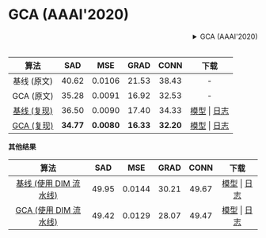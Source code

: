 # GCA (AAAI'2020)

<!-- [ALGORITHM] -->

<details>
<summary align="right">GCA (AAAI'2020)</summary>

```bibtex
@inproceedings{li2020natural,
  title={Natural Image Matting via Guided Contextual Attention},
  author={Li, Yaoyi and Lu, Hongtao},
  booktitle={Association for the Advancement of Artificial Intelligence (AAAI)},
  year={2020}
}
```

</details>

<br/>

|                                 算法                                 |    SAD    |    MSE     |   GRAD    |   CONN    |                                                                                                                           下载                                                                                                                           |
| :------------------------------------------------------------------: | :-------: | :--------: | :-------: | :-------: | :------------------------------------------------------------------------------------------------------------------------------------------------------------------------------------------------------------------------------------------------------: |
|                             基线 (原文)                              |   40.62   |   0.0106   |   21.53   |   38.43   |                                                                                                                            -                                                                                                                             |
|                              GCA (原文)                              |   35.28   |   0.0091   |   16.92   |   32.53   |                                                                                                                            -                                                                                                                             |
| [基线 (复现)](/configs/mattors/gca/baseline_r34_4x10_200k_comp1k.py) |   36.50   |   0.0090   |   17.40   |   34.33   | [模型](https://download.openmmlab.com/mmediting/mattors/gca/baseline_r34_4x10_200k_comp1k_SAD-36.50_20200614_105701-95be1750.pth) \| [日志](https://download.openmmlab.com/mmediting/mattors/gca/baseline_r34_4x10_200k_comp1k_20200614_105701.log.json) |
|    [GCA (复现)](/configs/mattors/gca/gca_r34_4x10_200k_comp1k.py)    | **34.77** | **0.0080** | **16.33** | **32.20** |      [模型](https://download.openmmlab.com/mmediting/mattors/gca/gca_r34_4x10_200k_comp1k_SAD-34.77_20200604_213848-4369bea0.pth) \| [日志](https://download.openmmlab.com/mmediting/mattors/gca/gca_r34_4x10_200k_comp1k_20200604_213848.log.json)      |

**其他结果**

|                                          算法                                          |  SAD  |  MSE   | GRAD  | CONN  |                                                                                                                                  下载                                                                                                                                  |
| :------------------------------------------------------------------------------------: | :---: | :----: | :---: | :---: | :--------------------------------------------------------------------------------------------------------------------------------------------------------------------------------------------------------------------------------------------------------------------: |
| [基线 (使用 DIM 流水线)](/configs/mattors/gca/baseline_dimaug_r34_4x10_200k_comp1k.py) | 49.95 | 0.0144 | 30.21 | 49.67 | [模型](https://download.openmmlab.com/mmediting/mattors/gca/baseline_dimaug_r34_4x10_200k_comp1k_SAD-49.95_20200626_231612-535c9a11.pth) \| [日志](https://download.openmmlab.com/mmediting/mattors/gca/baseline_dimaug_r34_4x10_200k_comp1k_20200626_231612.log.json) |
|    [GCA (使用 DIM 流水线)](/configs/mattors/gca/gca_dimaug_r34_4x10_200k_comp1k.py)    | 49.42 | 0.0129 | 28.07 | 49.47 |      [模型](https://download.openmmlab.com/mmediting/mattors/gca/gca_dimaug_r34_4x10_200k_comp1k_SAD-49.42_20200626_231422-8e9cc127.pth) \| [日志](https://download.openmmlab.com/mmediting/mattors/gca/gca_dimaug_r34_4x10_200k_comp1k_20200626_231422.log.json)      |

